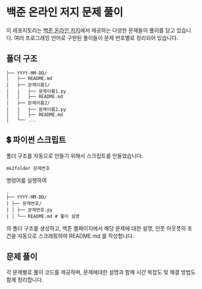 # 백준 온라인 저지 문제 풀이

이 레포지토리는 [백준 온라인 저지](https://www.acmicpc.net/)에서 제공하는 다양한 문제들의 풀이를 담고 있습니다. 여러 프로그래밍 언어로 구현된 풀이들이 문제 번호별로 정리되어 있습니다.

## 폴더 구조

```
├── YYYY-MM-DD/
│   ├── README.md
│   ├── 문제이름1/
│   │   ├── 문제이름1.py
│   │   ├── README.md
│   ├── 문제이름2/
│   │   ├── 문제이름2.py
│   │   ├── README.md
│   └── ...
```

## 💲 파이썬 스크립트

폴더 구조를 자동으로 만들기 위해서 스크립트를 만들었습니다.

```
mk2folder 문제번호
```

명령어를 실행하여

```
.
├── YYYY-MM-DD/
| ├── 문제번호/
| │ ├── 문제번호.py
| │ └── README.md # 풀이 설명
```

의 폴더 구조를 생성하고, 백준 웹페이지에서 해당 문제에 대한 설명, 인풋 아웃풋의 조건을 자동으로 스크래핑하여 README.md 를 작성합니다.

## 문제 풀이

각 문제별로 풀이 코드를 제공하며, 문제에대한 설명과 함께 시간 복잡도 및 해결 방법도 함께 정리합니다.
